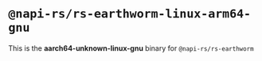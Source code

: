 # `@napi-rs/rs-earthworm-linux-arm64-gnu`

This is the **aarch64-unknown-linux-gnu** binary for `@napi-rs/rs-earthworm`
